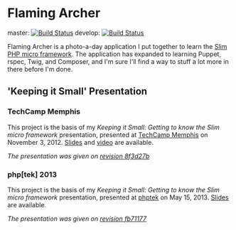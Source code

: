 Flaming Archer
==============

master: [![Build Status](https://secure.travis-ci.org/jeremykendall/flaming-archer.png?branch=master)](https://travis-ci.org/jeremykendall/flaming-archer) develop: [![Build Status](https://secure.travis-ci.org/jeremykendall/flaming-archer.png?branch=develop)](https://travis-ci.org/jeremykendall/flaming-archer)

Flaming Archer is a photo-a-day application I put together to learn the 
[Slim PHP micro framework](http://www.slimframework.com/).  The application has
expanded to learning Puppet, rspec, Twig, and Composer, and I'm sure I'll find
a way to stuff a lot more in there before I'm done.

'Keeping it Small' Presentation
-------------------------------

### TechCamp Memphis

This project is the basis of my *Keeping it Small: Getting to know the Slim
micro framework* presentation, presented at [TechCamp Memphis](http://techcampmemphis.com/)
on November 3, 2012.  [Slides](http://www.slideshare.net/jeremykendall/keeping-it-small-slim-php)
and [video](http://www.youtube.com/watch?v=yEA0VWHCFac) are available. 

*The presentation was given on [revision 8f3d27b](https://github.com/jeremykendall/flaming-archer/tree/8f3d27b73159924102b607cbc0f4a005c971058e)*

### php[tek] 2013

This project is the basis of my *Keeping it Small: Getting to know the Slim
micro framework* presentation, presented at [phptek](http://tek.phparch.com/)
on May 15, 2013. [Slides](http://slidesha.re/13xHfWR) are available. 

*The presentation was given on 
[revision fb71177](https://github.com/jeremykendall/flaming-archer/commit/fb711771ed9b7a8b1c745685a9b1534bee55dafe)*
